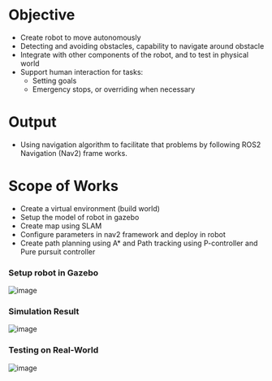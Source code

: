 # Objective
+ Create  robot to move autonomously 
+ Detecting and avoiding obstacles, capability to navigate around obstacle
+ Integrate with other components of the robot, and to test in physical world
+ Support human interaction for tasks: 
  - Setting goals
  - Emergency stops, or overriding when necessary
# Output
+ Using navigation algorithm to facilitate that problems by following ROS2 Navigation (Nav2) frame works.
# Scope of Works
+ Create a virtual environment (build world)
+ Setup the model of robot in gazebo
+ Create map using SLAM
+ Configure parameters in nav2 framework and deploy in robot
+ Create path planning using A* and Path tracking using P-controller and Pure pursuit controller
### Setup robot in Gazebo
![image](https://github.com/user-attachments/assets/2986b856-967d-4ebd-995e-e63d149f5660)
### Simulation Result
![image](https://github.com/user-attachments/assets/be6ffc3d-5385-4bd0-b1b5-16aed29b90f7)
### Testing on Real-World
![image](https://github.com/user-attachments/assets/79b0202f-e95e-40da-8b2f-252c6db81412)
